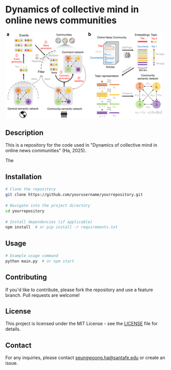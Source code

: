 # Dynamics of collective mind in online news communities

![Project Image](Fig1.png)

## Description
This is a repository for the code used in "Dynamics of collective mind in online news communities" (Ha, 2025). 

The 

## Installation
```sh
# Clone the repository
git clone https://github.com/yourusername/yourrepository.git

# Navigate into the project directory
cd yourrepository

# Install dependencies (if applicable)
npm install  # or pip install -r requirements.txt
```

## Usage
```sh
# Example usage command
python main.py  # or npm start
```

## Contributing
If you'd like to contribute, please fork the repository and use a feature branch. Pull requests are welcome!

## License
This project is licensed under the MIT License - see the [LICENSE](LICENSE) file for details.

## Contact
For any inquiries, please contact seungwoong.ha@santafe.edu or create an issue.
